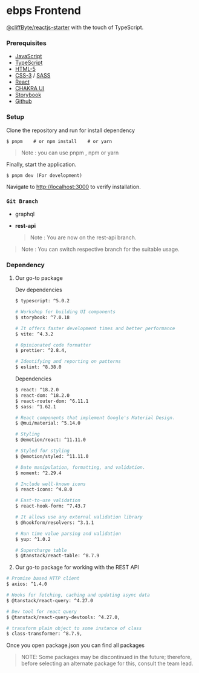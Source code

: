 # ebps Frontend 

[@cliffByte/reactjs-starter](https://github.com/cliffByte/ebps--frontend) with the touch of TypeScript.

### Prerequisites

- [JavaScript](https://www.w3schools.com/js/)
- [TypeScript](https://www.w3schools.com/typescript/)
- [HTML-5](https://www.w3schools.com/html/)
- [CSS-3](https://www.w3schools.com/css/) / [SASS](https://sass-lang.com/documentation/)
- [React](https://legacy.reactjs.org/docs/getting-started.html)
- [CHAKRA UI](https://chakra-ui.com/)
- [Storybook](https://storybook.js.org/)
- [Github](https://docs.github.com/en)

### Setup

Clone the repository and run for install dependency

    $ pnpm    # or npm install    # or yarn

> Note : you can use pnpm , npm or yarn

Finally, start the application.

    $ pnpm dev (For development)

Navigate to [http://localhost:3000](http://localhost:3000) to verify installation.

### `Git Branch`

- graphql
- **rest-api**

  > Note : You are now on the rest-api branch.

> Note : You can switch respective branch for the suitable usage.

### Dependency

1. Our go-to package

   Dev dependencies

   ```bash
   $ typescript: ^5.0.2

   # Workshop for building UI components
   $ storybook: ^7.0.18

   # It offers faster development times and better performance
   $ vite: ^4.3.2

   # Opinionated code formatter
   $ prettier: ^2.8.4,

   # Identifying and reporting on patterns
   $ eslint: ^8.38.0

   ```

   Dependencies

   ```bash
   $ react: ^18.2.0
   $ react-dom: ^18.2.0
   $ react-router-dom: ^6.11.1
   $ sass: ^1.62.1

   # React components that implement Google's Material Design.
   $ @mui/material: ^5.14.0

   # Styling
   $ @emotion/react: ^11.11.0

   # Styled for styling
   $ @emotion/styled: ^11.11.0

   # Date manipulation, formatting, and validation.
   $ moment: ^2.29.4

   # Include well-known icons
   $ react-icons: ^4.8.0

   # East-to-use validation
   $ react-hook-form: ^7.43.7

   # It allows use any external validation library
   $ @hookform/resolvers: ^3.1.1

   # Run time value parsing and validation
   $ yup: ^1.0.2

   # Supercharge table
   $ @tanstack/react-table: ^8.7.9

   ```

2. Our go-to package for working with the REST API

```bash
# Promise based HTTP client
$ axios: ^1.4.0

# Hooks for fetching, caching and updating async data
$ @tanstack/react-query: ^4.27.0

# Dev tool for react query
$ @tanstack/react-query-devtools: ^4.27.0,

# transform plain object to some instance of class
$ class-transformer: ^8.7.9,

```

Once you open package.json you can find all packages

> NOTE: Some packages may be discontinued in the future; therefore, before selecting an alternate package for this, consult the team lead.
